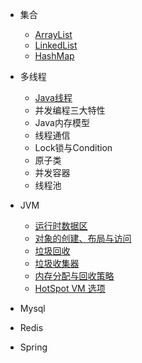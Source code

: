 - 集合
	- [ArrayList](/collections/ArrayList.md)
	- [LinkedList](/collections/LinkedList.md)
	- [HashMap](/collections/HashMap.md)

- 多线程
    - [Java线程](/concurrent/java-thread.md)
	- 并发编程三大特性
	- Java内存模型
	- 线程通信
	- Lock锁与Condition
	- 原子类
	- 并发容器
	- 线程池

- JVM
	- [运行时数据区](/jvm/runtime-data-area.md)
	- [对象的创建、布局与访问](/jvm/object-layout.md)
	- [垃圾回收](/jvm/gc.md)
	- [垃圾收集器](/jvm/garbage-collectors.md)
	- [内存分配与回收策略](/jvm/memory-allocation-strategy.md)
	- [HotSpot VM 选项](/jvm/hotspot-vm-params.md)
	

- Mysql
- Redis
- Spring



